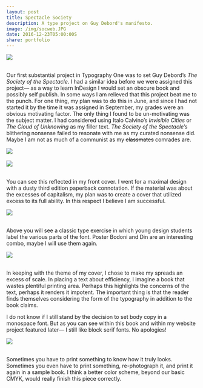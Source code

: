```yaml
---
layout: post
title: Spectacle Society
description: A type project on Guy Debord's manifesto.
image: /img/socweb.JPG
date: 2016-12-23T05:00:00S
share: portfolio 
---
```




<img class="col three" src="/img/soc1.JPG">
<div class="col three caption">
&nbsp;
</div> 

Our first substantial project in Typography One was to set Guy Debord’s *The Society of the Spectacle*. I had a similar idea before we were assigned this project— as a way to learn InDesign I would set an obscure book and possibly self publish. 
In some ways I am relieved that this project beat me to the punch. For one thing, my plan was to do this in June, and since I had not started it by the time it was assigned in September, my grades were an obvious motivating factor. The only thing I found to be un-motivating was the subject matter. I had considered using Italo Calvino’s *Invisible Cities* or *The Cloud of Unknowing* as my filler text. *The Society of the Spectacle*’s blithering nonsense failed to resonate with me as my curated nonsense did. Maybe I am not as much of a communist as my ~~classmates~~ comrades are.

<img class="col three" src="/img/soc2.JPG">
<div class="col three caption">
&nbsp;
</div> 

<img class="col three" src="/img/spectacle.png">
<div class="col three caption">
&nbsp;
</div>


You can see this reflected in my front cover. I went for a maximal design with a dusty third edition paperback connotation. If the material was about the excesses of capitalism, my plan was to create a cover that utilized excess to its full ability. In this respect I believe I am successful.

<div class="img_row">
<img class="col three" src="/img/spectacle2.png">
</div>
<div class="col three caption">
&nbsp;
</div>


Above you will see a classic type exercise in which young design students label the various parts of the font. Poster Bodoni and Din are an interesting combo, maybe I will use them again.

<img class="col three" src="/img/spectacle3.png">
<div class="col three caption">
&nbsp;
</div>

In keeping with the theme of my cover, I chose to make my spreads an excess of scale. In placing a text about efficiency, I imagine a book that wastes plentiful printing area. Perhaps this highlights the concerns of the text, perhaps it renders it impotent. The important thing is that the reader finds themselves considering the form of the typography in addition to the book claims. 

I do not know if I still stand by the decision to set body copy in a monospace font. But as you can see within this book and within my website project featured later— I still like block serif fonts. No apologies! 

<img class="col three" src="/img/soc3.JPG">
<div class="col three caption">
&nbsp;
</div> 

Sometimes you have to print something to know how it truly looks. Sometimes you even have to print something, re-photograph it, and print it again in a sample book. I think a better color scheme, beyond our basic CMYK, would really finish this piece correctly.

